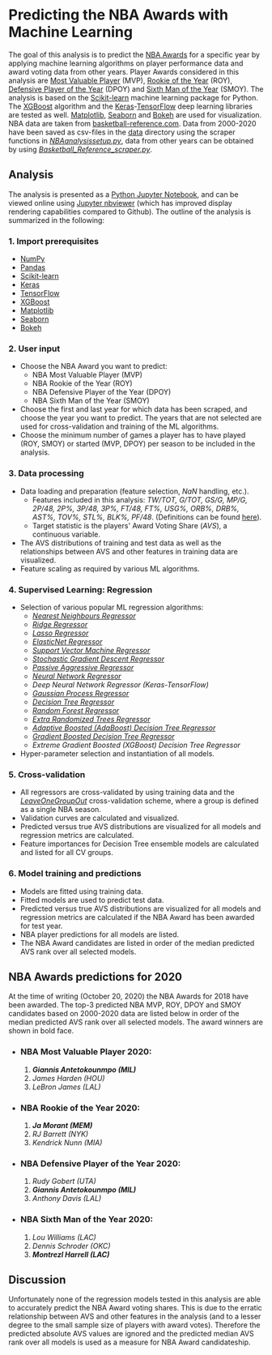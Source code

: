 # Predicting the NBA Awards with Machine Learning

The goal of this analysis is to predict the [NBA Awards](https://www.basketball-reference.com/awards/) for a specific year by applying machine learning algorithms on player performance data and award voting data from other years. Player Awards considered in this analysis are [Most Valuable Player](https://www.basketball-reference.com/awards/mvp.html) (MVP), [Rookie of the Year](https://www.basketball-reference.com/awards/roy.html) (ROY), [Defensive Player of the Year](https://www.basketball-reference.com/awards/dpoy.html) (DPOY) and [Sixth Man of the Year](https://www.basketball-reference.com/awards/smoy.html) (SMOY). The analysis is based on the [Scikit-learn](http://scikit-learn.org) machine learning package for Python. The [XGBoost](http://xgboost.readthedocs.io/en/latest/) algorithm and the [Keras](https://keras.io/)-[TensorFlow](https://www.tensorflow.org/) deep learning libraries are tested as well. [Matplotlib](https://matplotlib.org/), [Seaborn](https://seaborn.pydata.org/) and [Bokeh](https://bokeh.pydata.org/) are used for visualization. NBA data are taken from [basketball-reference.com](https://www.basketball-reference.com). Data from 2000-2020 have been saved as csv-files in the [data](data) directory using the scraper functions in [*NBAanalysissetup.py*](NBAanalysissetup.py), data from other years can be obtained by using [*Basketball_Reference_scraper.py*](Basketball_Reference_scraper.py).  

## Analysis

The analysis is presented as a [Python Jupyter Notebook](NBA_PlayerAwards.ipynb), and can be viewed online using [Jupyter nbviewer](https://nbviewer.jupyter.org/github/gmalim/NBA_analysis/blob/master/NBA_PlayerAwards.ipynb) (which has improved display rendering capabilities compared to Github). The outline of the analysis is summarized in the following:

### 1. Import prerequisites

- [NumPy](http://www.numpy.org)
- [Pandas](https://pandas.pydata.org)
- [Scikit-learn](http://scikit-learn.org)
- [Keras](https://keras.io/)
- [TensorFlow](https://www.tensorflow.org/)
- [XGBoost](http://xgboost.readthedocs.io/en/latest/)
- [Matplotlib](https://matplotlib.org/)
- [Seaborn](https://seaborn.pydata.org/)
- [Bokeh](https://bokeh.pydata.org/)

### 2. User input

- Choose the NBA Award you want to predict:
	- NBA Most Valuable Player (MVP)
	- NBA Rookie of the Year (ROY)
	- NBA Defensive Player of the Year (DPOY)
	- NBA Sixth Man of the Year (SMOY)
- Choose the first and last year for which data has been scraped, and choose the year you want to predict. The years that are not selected are used for cross-validation and training of the ML algorithms.
- Choose the minimum number of games a player has to have played (ROY, SMOY) or started (MVP, DPOY) per season to be included in the analysis.

### 3. Data processing

- Data loading and preparation (feature selection, *NaN* handling, etc.).
	- Features included in this analysis: *TW/TOT, G/TOT, GS/G, MP/G, 2P/48, 2P%, 3P/48, 3P%, FT/48, FT%, USG%, ORB%, DRB%, AST%, TOV%, STL%, BLK%, PF/48*. (Definitions can be found [here](https://www.basketball-reference.com/about/glossary.html)).
	- Target statistic is the players' Award Voting Share (*AVS*), a continuous variable.
- The AVS distributions of training and test data as well as the relationships between AVS and other features in training data are visualized.
- Feature scaling as required by various ML algorithms.

### 4. Supervised Learning: Regression

- Selection of various popular ML regression algorithms:
	- *[Nearest Neighbours Regressor](http://scikit-learn.org/stable/modules/generated/sklearn.neighbors.KNeighborsRegressor.html)*
	- *[Ridge Regressor](http://scikit-learn.org/stable/modules/generated/sklearn.linear_model.Ridge.html)*
	- *[Lasso Regressor](http://scikit-learn.org/stable/modules/generated/sklearn.linear_model.Lasso.html)*
	- *[ElasticNet Regressor](http://scikit-learn.org/stable/modules/generated/sklearn.linear_model.ElasticNet.html)*
	- *[Support Vector Machine Regressor](http://scikit-learn.org/stable/modules/generated/sklearn.svm.SVR.html)*
	- *[Stochastic Gradient Descent Regressor](http://scikit-learn.org/stable/modules/generated/sklearn.linear_model.SGDRegressor.html)*
	- *[Passive Aggressive Regressor](http://scikit-learn.org/stable/modules/generated/sklearn.linear_model.PassiveAggressiveRegressor.html)*
	- *[Neural Network Regressor](http://scikit-learn.org/stable/modules/generated/sklearn.neural_network.MLPRegressor.html)*
	- *Deep Neural Network Regressor (Keras-TensorFlow)*
	- *[Gaussian Process Regressor](http://scikit-learn.org/stable/modules/generated/sklearn.gaussian_process.GaussianProcessRegressor.html)*
	- *[Decision Tree Regressor](http://scikit-learn.org/stable/modules/generated/sklearn.tree.DecisionTreeRegressor.html)*
	- *[Random Forest Regressor](http://scikit-learn.org/stable/modules/generated/sklearn.ensemble.RandomForestRegressor.html)*
	- *[Extra Randomized Trees Regressor](http://scikit-learn.org/stable/modules/generated/sklearn.ensemble.ExtraTreesRegressor.html)*
	- *[Adaptive Boosted (AdaBoost) Decision Tree Regressor](http://scikit-learn.org/stable/modules/generated/sklearn.ensemble.AdaBoostRegressor.html)*
	- *[Gradient Boosted Decision Tree Regressor](http://scikit-learn.org/stable/modules/generated/sklearn.ensemble.GradientBoostingRegressor.html)*
	- *Extreme Gradient Boosted (XGBoost) Decision Tree Regressor*
- Hyper-parameter selection and instantiation of all models.

### 5. Cross-validation 

- All regressors are cross-validated by using training data and the *[LeaveOneGroupOut](http://scikit-learn.org/stable/modules/generated/sklearn.model_selection.LeaveOneGroupOut.html)* cross-validation scheme, where a group is defined as a single NBA season.
- Validation curves are calculated and visualized.
- Predicted versus true AVS distributions are visualized for all models and regression metrics are calculated.
- Feature importances for Decision Tree ensemble models are calculated and listed for all CV groups.

### 6. Model training and predictions

- Models are fitted using training data.
- Fitted models are used to predict test data.
- Predicted versus true AVS distributions are visualized for all models and regression metrics are calculated if the NBA Award has been awarded for test year.
- NBA player predictions for all models are listed.
- The NBA Award candidates are listed in order of the median predicted AVS rank over all selected models.

## NBA Awards predictions for 2020

At the time of writing (October 20, 2020) the NBA Awards for 2018 have been awarded. The top-3 predicted NBA MVP, ROY, DPOY and SMOY candidates based on 2000-2020 data are listed below in order of the median predicted AVS rank over all selected models. The award winners are shown in bold face.

- ### NBA Most Valuable Player 2020:

	1. ***Giannis Antetokounmpo (MIL)***
	2. *James Harden (HOU)* 
	3. *LeBron James (LAL)* 

- ### NBA Rookie of the Year 2020:

	1. ***Ja Morant (MEM)***
	2. *RJ Barrett (NYK)*
	3. *Kendrick Nunn (MIA)*

- ### NBA Defensive Player of the Year 2020:

	1. *Rudy Gobert (UTA)*
	2. ***Giannis Antetokounmpo (MIL)***
	3. *Anthony Davis (LAL)*

- ### NBA Sixth Man of the Year 2020:

	1. *Lou Williams (LAC)*
	2. *Dennis Schroder (OKC)*
	3. ***Montrezl Harrell (LAC)***

## Discussion

Unfortunately none of the regression models tested in this analysis are able to accurately predict the NBA Award voting shares. This is due to the erratic relationship between AVS and other features in the analysis (and to a lesser degree to the small sample size of players with award votes). Therefore the predicted absolute AVS values are ignored and the predicted median AVS rank over all models is used as a measure for NBA Award candidateship.